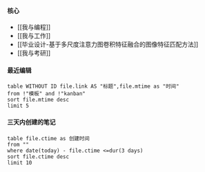 #### 核心
- [[我与编程]]
- [[我与工作]]
- [[毕业设计-基于多尺度注意力图卷积特征融合的图像特征匹配方法]]
- [[我与考研]] 

#### 最近编辑
```dataview
table WITHOUT ID file.link AS "标题",file.mtime as "时间"
from !"模板" and !"kanban"
sort file.mtime desc
limit 5
```

#### 三天内创建的笔记
```dataview
table file.ctime as 创建时间
from ""
where date(today) - file.ctime <=dur(3 days)
sort file.ctime desc
limit 10
```

